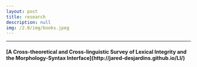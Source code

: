 ```yaml
---
layout: post
title: research
description: null
img: /2.0/img/books.jpeg
---
```


***
<sub></sub>
<h4>[A Cross-theoretical and Cross-linguistic Survey of Lexical Integrity and the Morphology-Syntax Interface](http://jared-desjardins.github.io/LI/)</h4>
